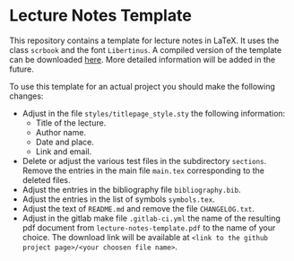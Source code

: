 # Lecture Notes Template

This repository contains a template for lecture notes in LaTeX. It uses the class `scrbook` and the font `Libertinus`.
A compiled version of the template can be downloaded [here][1].
More detailed information will be added in the future.

To use this template for an actual project you should make the following changes:
- Adjust in the file `styles/titlepage_style.sty` the following information:
  - Title of the lecture.
  - Author name.
  - Date and place.
  - Link and email.
- Delete or adjust the various test files in the subdirectory `sections`.
  Remove the entries in the main file `main.tex` corresponding to the deleted files.
- Adjust the entries in the bibliography file `bibliography.bib`.
- Adjust the entries in the list of symbols `symbols.tex`.
- Adjust the text of `README.md` and remove the file `CHANGELOG.txt`.
- Adjust in the gitlab make file `.gitlab-ci.yml` the name of the resulting pdf document from `lecture-notes-template.pdf` to the name of your choice.
  The download link will be available at `<link to the github project page>/<your choosen file name>`.

[1]: https://lecture-notes-bonn.gitlab.io/lecture-notes-template/lecture-notes-template.pdf